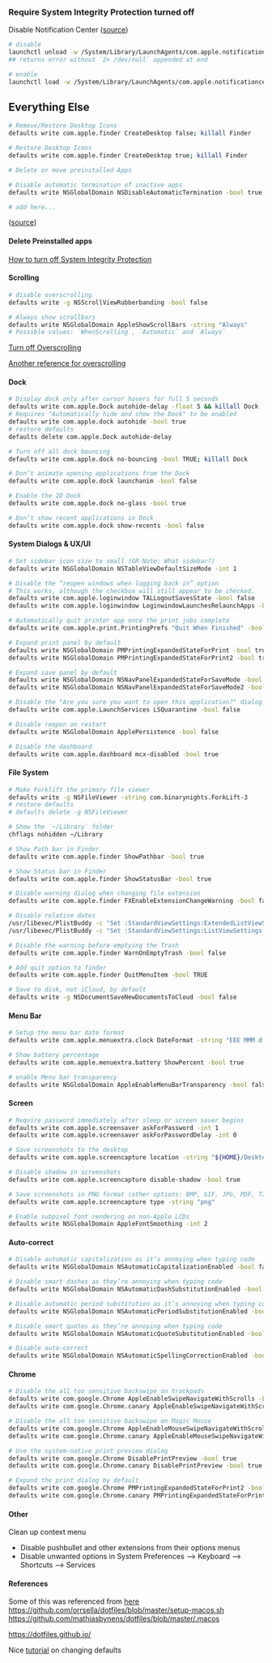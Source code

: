 ### Require System Integrity Protection turned off 


Disable Notification Center ([source](http://osxdaily.com/2012/08/06/disable-notification-center-remove-menu-bar-icon-os-x/))

```sh
# disable
launchctl unload -w /System/Library/LaunchAgents/com.apple.notificationcenterui.plist 2> /dev/null
## returns error without `2> /dev/null` appended at end

# enable
launchctl load -w /System/Library/LaunchAgents/com.apple.notificationcenterui.plist
```

 


## Everything Else 
```sh
# Remove/Restore Desktop Icons
defaults write com.apple.finder CreateDesktop false; killall Finder

# Restore Desktop Icons
defaults write com.apple.finder CreateDesktop true; killall Finder

# Delete or move preinstalled Apps 

# Disable automatic termination of inactive apps
defaults write NSGlobalDomain NSDisableAutomaticTermination -bool true

# add here...
```
([source](http://www.tweaking4all.com/os-tips-and-tricks/macosx-tips-and-tricks/macos-x-how-to-remove-pre-installed-applications/))



#### Delete Preinstalled apps

[How to turn off System Integrity Protection](https://www.imore.com/el-capitan-system-integrity-protection-helps-keep-malware-away)

#### Scrolling
```sh
# disable overscrolling 
defaults write -g NSScrollViewRubberbanding -bool false

# Always show scrollbars
defaults write NSGlobalDomain AppleShowScrollBars -string "Always"
# Possible values: `WhenScrolling`, `Automatic` and `Always`
```
[Turn off Overscrolling](https://www.cnet.com/how-to/disable-elastic-scrolling-in-os-x/)

[Another reference for overscrolling](https://apple.stackexchange.com/questions/253111/how-to-disable-scroll-acceleration-in-macos-sierra)

#### Dock

```sh
# Display dock only after cursor hovers for full 5 seconds
defaults write com.apple.Dock autohide-delay -float 5 && killall Dock
# Requires "Automatically hide and show the Dock" to be enabled
defaults write com.apple.dock autohide -bool true
# restore defaults
defaults delete com.apple.Dock autohide-delay 

# Turn off all dock bouncing
defaults write com.apple.dock no-bouncing -bool TRUE; killall Dock

# Don’t animate opening applications from the Dock
defaults write com.apple.dock launchanim -bool false

# Enable the 2D Dock
defaults write com.apple.dock no-glass -bool true

# Don’t show recent applications in Dock
defaults write com.apple.dock show-recents -bool false
```

#### System Dialogs & UX/UI

```sh
# Set sidebar icon size to small (GR Note: What sidebar?)
defaults write NSGlobalDomain NSTableViewDefaultSizeMode -int 1

# Disable the “reopen windows when logging back in” option
# This works, although the checkbox will still appear to be checked.
defaults write com.apple.loginwindow TALLogoutSavesState -bool false
defaults write com.apple.loginwindow LoginwindowLaunchesRelaunchApps -bool false

# Automatically quit printer app once the print jobs complete
defaults write com.apple.print.PrintingPrefs "Quit When Finished" -bool true

# Expand print panel by default
defaults write NSGlobalDomain PMPrintingExpandedStateForPrint -bool true
defaults write NSGlobalDomain PMPrintingExpandedStateForPrint2 -bool true

# Expand save panel by default
defaults write NSGlobalDomain NSNavPanelExpandedStateForSaveMode -bool true
defaults write NSGlobalDomain NSNavPanelExpandedStateForSaveMode2 -bool true

# Disable the "Are you sure you want to open this application?" dialog
defaults write com.apple.LaunchServices LSQuarantine -bool false

# Disable reopen on restart
defaults write NSGlobalDomain ApplePersistence -bool false

# Disable the dashboard 
defaults write com.apple.dashboard mcx-disabled -bool true
```

#### File System

```sh
# Make Forklift the primary file viewer
defaults write -g NSFileViewer -string com.binarynights.ForkLift-3
# restore defaults
# defaults delete -g NSFileViewer

# Show the `~/Library` folder
chflags nohidden ~/Library

# Show Path bar in Finder
defaults write com.apple.finder ShowPathbar -bool true

# Show Status bar in Finder
defaults write com.apple.finder ShowStatusBar -bool true

# Disable warning dialog when changing file extension
defaults write com.apple.finder FXEnableExtensionChangeWarning -bool false

# Disable relative dates
/usr/libexec/PlistBuddy -c "Set :StandardViewSettings:ExtendedListViewSettings:useRelativeDates 0" ~/Library/Preferences/com.apple.finder.plist
/usr/libexec/PlistBuddy -c "Set :StandardViewSettings:ListViewSettings:useRelativeDates grid" ~/Library/Preferences/com.apple.finder.plist

# Disable the warning before emptying the Trash
defaults write com.apple.finder WarnOnEmptyTrash -bool false

# Add quit option to finder
defaults write com.apple.finder QuitMenuItem -bool TRUE

# Save to disk, not iCloud, by default
defaults write -g NSDocumentSaveNewDocumentsToCloud -bool false
```

#### Menu Bar
```sh
# Setup the menu bar date format
defaults write com.apple.menuextra.clock DateFormat -string "EEE MMM d  h:mm a"

# Show battery percentage
defaults write com.apple.menuextra.battery ShowPercent -bool true

# enable Menu bar transparency
defaults write NSGlobalDomain AppleEnableMenuBarTransparency -bool false
```

#### Screen 
```sh
# Require password immediately after sleep or screen saver begins
defaults write com.apple.screensaver askForPassword -int 1
defaults write com.apple.screensaver askForPasswordDelay -int 0

# Save screenshots to the desktop
defaults write com.apple.screencapture location -string "${HOME}/Desktop/Screenshots"

# Disable shadow in screenshots
defaults write com.apple.screencapture disable-shadow -bool true

# Save screenshots in PNG format (other options: BMP, GIF, JPG, PDF, TIFF)
defaults write com.apple.screencapture type -string "png"

# Enable subpixel font rendering on non-Apple LCDs
defaults write NSGlobalDomain AppleFontSmoothing -int 2
```

#### Auto-correct
```sh
# Disable automatic capitalization as it’s annoying when typing code
defaults write NSGlobalDomain NSAutomaticCapitalizationEnabled -bool false

# Disable smart dashes as they’re annoying when typing code
defaults write NSGlobalDomain NSAutomaticDashSubstitutionEnabled -bool false

# Disable automatic period substitution as it’s annoying when typing code
defaults write NSGlobalDomain NSAutomaticPeriodSubstitutionEnabled -bool false

# Disable smart quotes as they’re annoying when typing code
defaults write NSGlobalDomain NSAutomaticQuoteSubstitutionEnabled -bool false

# Disable auto-correct
defaults write NSGlobalDomain NSAutomaticSpellingCorrectionEnabled -bool false
```

#### Chrome
```sh
# Disable the all too sensitive backswipe on trackpads
defaults write com.google.Chrome AppleEnableSwipeNavigateWithScrolls -bool false
defaults write com.google.Chrome.canary AppleEnableSwipeNavigateWithScrolls -bool false

# Disable the all too sensitive backswipe on Magic Mouse
defaults write com.google.Chrome AppleEnableMouseSwipeNavigateWithScrolls -bool false
defaults write com.google.Chrome.canary AppleEnableMouseSwipeNavigateWithScrolls -bool false

# Use the system-native print preview dialog
defaults write com.google.Chrome DisablePrintPreview -bool true
defaults write com.google.Chrome.canary DisablePrintPreview -bool true

# Expand the print dialog by default
defaults write com.google.Chrome PMPrintingExpandedStateForPrint2 -bool true
defaults write com.google.Chrome.canary PMPrintingExpandedStateForPrint2 -bool true
```

#### Other

Clean up context menu

 * Disable pushbullet and other extensions from their options menus
 * Disable unwanted options in System Preferences --> Keyboard --> Shortcuts --> Services



#### References

Some of this  was referenced from [here](https://gist.github.com/pala/2266811)
https://github.com/orrsella/dotfiles/blob/master/setup-macos.sh
https://github.com/mathiasbynens/dotfiles/blob/master/.macos



https://dotfiles.github.io/

Nice [tutorial](https://pawelgrzybek.com/change-macos-user-preferences-via-command-line/) on changing defaults

